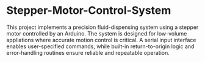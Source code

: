 # Stepper-Motor-Control-System

This project implements a precision fluid-dispensing system using a stepper motor controlled by an Arduino. The system is designed for low-volume appliations where accurate motion control is critical. A serial input interface enables user-specified commands, while built-in return-to-origin logic and error-handling routines ensure reliable and repeatable operation. 
